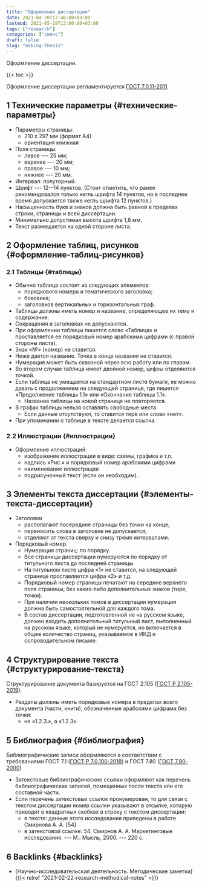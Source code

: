 ```yaml
---
title: "Оформление диссертации"
date: 2021-04-20T17:46:00+03:00
lastmod: 2021-05-19T12:00:00+03:00
tags: ["research"]
categories: ["сиянс"]
draft: false
slug: "making-thesis"
---
```


Оформление диссертации.

<!--more-->

{{< toc >}}

Оформление диссертации регламентируется [ГОСТ 7.0.11-2011](https://docs.cntd.ru/document/1200093432).


## <span class="section-num">1</span> Технические параметры {#технические-параметры}

-   Параметры страницы:
    -   210 х 297 мм (формат А4)
    -   ориентация книжная
-   Поля страницы:
    -   левое --- 25 мм;
    -   верхнее --- 20 мм;
    -   правое --- 10 мм;
    -   нижнее --- 20 мм.
-   Интервал: полуторный.
-   Шрифт --- 12--14 пунктов. (Стоит отметить, что ранее рекомендовался только кегль шрифта 14 пунктов, но в последнее время допускается также кегль шрифта 12 пунктов.)
-   Насыщенность букв и знаков должна быть равной в пределах строки, страницы и всей диссертации.
-   Минимально допустимая высота шрифта 1,8 мм.
-   Текст размещается на одной стороне листа.


## <span class="section-num">2</span> Оформление таблиц, рисунков {#оформление-таблиц-рисунков}


### <span class="section-num">2.1</span> Таблицы {#таблицы}

-   Обычно таблица состоит из следующих элементов:
    -   порядкового номера и тематического заголовка;
    -   боковика;
    -   заголовков вертикальных и горизонтальных граф.
-   Таблицы должны иметь номер и название, определяющее их тему и содержание.
-   Сокращения в заголовках не допускаются.
-   При оформлении таблицы пишется слово «Таблица» и проставляется ее порядковый номер арабскими цифрами (с правой стороны листа).
-   Знак «№» (номер) не ставится.
-   Ниже дается название. Точка в конце названия не ставится.
-   Нумерация может быть сквозной через всю работу или по главам.
-   Во втором случае таблица имеет двойной номер, цифры отделяются точкой.
-   Если таблица не умещается на стандартном листе бумаги, ее можно давать с продолжением на следующей странице, где пишется «Продолжение таблицы 1.1» или «Окончание таблицы 1.1».
    -   Название таблицы на новой странице не повторяется.
-   В графах таблицы нельзя оставлять свободные места.
    -   Если данные отсутствуют, то ставится тире или слово «нет».
-   При упоминании о таблице в тексте делается ссылка.


### <span class="section-num">2.2</span> Иллюстрации {#иллюстрации}

-   Оформление иллюстраций:
    -   изображение иллюстрации в виде: схемы, графика и т.п.
    -   надпись «Рис.» и порядковый номер арабскими цифрами
    -   наименование иллюстрации
    -   подрисуночный текст (если он необходим).


## <span class="section-num">3</span> Элементы текста диссертации {#элементы-текста-диссертации}

-   Заголовки
    -   располагают посередине страницы без точки на конце;
    -   переносить слова в заголовке не допускается;
    -   отделяют от текста сверху и снизу тремя интервалами.
-   Порядковый номер.
    -   Нумерация страниц: по порядку.
    -   Все страницы диссертации нумеруются по порядку от титульного листа до последней страницы.
    -   На титульном листе цифра «1» не ставится, на следующей странице проставляется цифра «2» и т.д.
    -   Порядковый номер страницы печатают на середине верхнего поля страницы, без каких-либо дополнительных знаков (тире, точки).
    -   При наличии нескольких томов в диссертации нумерация должна быть самостоятельной для каждого тома.
    -   В состав диссертации, подготовленной не на русском языке, должен
        входить дополнительный титульный лист, выполненный на русском
        языке, который не нумеруется, но включается в общее количество
        страниц, указываемое в ИКД и сопроводительном письме.


## <span class="section-num">4</span> Структурирование текста {#структурирование-текста}

Структурирование документа базируется на ГОСТ 2.105 ([ГОСТ Р 2.105-2019](https://docs.cntd.ru/document/1200164120)).

-   Разделы должны иметь порядковые номера в пределах всего документа (части, книги), обозначенные арабскими цифрами без точки:
    -   не «1.2.3.», а «1.2.3».


## <span class="section-num">5</span> Библиография {#библиография}

Библиографические записи оформляются в соответствии с требованиями ГОСТ 7.1 ([ГОСТ Р 7.0.100-2018](https://docs.cntd.ru/document/1200161674)) и ГОСТ 7.80 ([ГОСТ 7.80-2000](https://docs.cntd.ru/document/1200006960))

-   Затекстовые библиографические ссылки оформляют как перечень библиографических записей, помещенных после текста или его составной части.
-   Если перечень затекстовых ссылок пронумерован, то для связи с текстом диссертации номер ссылки указывают в отсылке, которую приводят в квадратных скобках в строку с текстом диссертации:
    -   в тексте: данные этого исследования приведены в работе Смирнова А. А. [54]
    -   в затекстовой ссылке: 54. Смирнов А. А. Маркетинговые исследования. --- М.: Мысль, 2000. --- 220 с.


## <span class="section-num">6</span> Backlinks {#backlinks}

-   [Научно-исследовательская деятельность. Методические заметки]({{< relref "2021-02-22-research-methodical-notes" >}})
